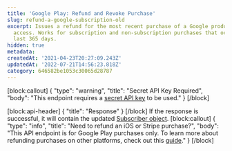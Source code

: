 ```yaml
---
title: 'Google Play: Refund and Revoke Purchase'
slug: refund-a-google-subscription-old
excerpt: Issues a refund for the most recent purchase of a Google product and revokes
  access. Works for subscription and non-subscription purchases that occurred in the
  last 365 days.
hidden: true
metadata:
createdAt: '2021-04-23T20:27:09.243Z'
updatedAt: '2022-07-21T14:56:23.818Z'
category: 646582be1053c30065d28787
---
```

[block:callout]
{
  "type": "warning",
  "title": "Secret API Key Required",
  "body": "This endpoint requires a [secret API key](doc:authentication) to be used."
}
[/block]

[block:api-header]
{
  "title": "Response"
}
[/block]
If the response is successful, it will contain the updated [Subscriber object](ref:subscribers#the-subscriber-object).
[block:callout]
{
  "type": "info",
  "title": "Need to refund an iOS or Stripe purchase?",
  "body": "This API endpoint is for Google Play purchases only. To learn more about refunding purchases on other platforms, check out this [guide](doc:managing-subscriptions#refunding-purchases)."
}
[/block]